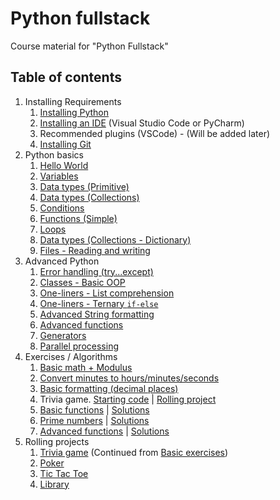 # Python fullstack

Course material for "Python Fullstack"

## Table of contents

1. Installing Requirements
    1. [Installing Python](./01-introduction/install.md)
    2. [Installing an IDE](./01-introduction/ide.md) (Visual Studio Code or PyCharm)
    3. Recommended plugins (VSCode) - (Will be added later)
    4. [Installing Git](./01-introduction/git.md)
2. Python basics
    1. [Hello World](./01-introduction/hello.md)
    2. [Variables](./01-introduction/variables.md)
    3. [Data types (Primitive)](./01-introduction/types-primitive.md)
    4. [Data types (Collections)](./01-introduction/types-collections.md)
    5. [Conditions](./01-introduction/conditions.md)
    6. [Functions (Simple)](./01-introduction/functions-simple.md)
    7. [Loops](./01-introduction/loops.md)
    8. [Data types (Collections - Dictionary)](./01-introduction/types-dict.md)
    9. [Files - Reading and writing](./01-introduction/files.md)
3. Advanced Python
    1. [Error handling (try...except)](./03-advanced/error-handling.md)
    2. [Classes - Basic OOP](./03-advanced/classes-01.md)
    3. [One-liners - List comprehension](./03-advanced/one-liners.md)
    4. [One-liners - Ternary `if-else`](./03-advanced/one-liners.md)
    5. [Advanced String formatting](./03-advanced/string-formatting.md)
    6. [Advanced functions](./03-advanced/functions-advanced.md)
    7. [Generators](./03-advanced/generators.md)
    8. [Parallel processing](./03-advanced/parallel-processing.md)
4. Exercises / Algorithms
    1. [Basic math + Modulus](./02-basic-exercises/a.py)
    2. [Convert minutes to hours/minutes/seconds](./02-basic-exercises/b.py)
    3. [Basic formatting (decimal places)](./02-basic-exercises/c.py)
    4. Trivia game. [Starting code](./02-basic-exercises/d_trivia_1.py) | [Rolling project](./projects/trivia.py)
    5. [Basic functions](./02-basic-exercises/e_functions_1.py) | [Solutions](./02-basic-exercises/e_functions_1_solution.py)
    6. [Prime numbers](./02-basic-exercises/f_primes.py) | [Solutions](./02-basic-exercises/f_primes_solution.py)
    7. [Advanced functions](./02-basic-exercises/g_functions_2.py) | [Solutions](./02-basic-exercises/g_functions_2_solution.py)
5. Rolling projects
    1. [Trivia game](./projects/trivia/main.py) (Continued from [Basic exercises](./02-basic-exercises/d_trivia_1.py))
    2. [Poker](./projects/poker/main.py)
    3. [Tic Tac Toe](./projects/tictactoe/main.py)
    4. [Library](./projects/library/README.md)
